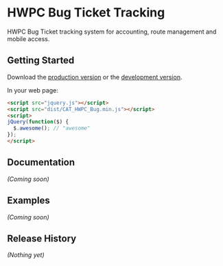 # HWPC Bug Ticket Tracking

HWPC Bug Ticket tracking system for accounting, route management and mobile access.

## Getting Started
Download the [production version][min] or the [development version][max].

[min]: https://raw.github.com/christrees/CAT_HWPC_Bug/master/dist/CAT_HWPC_Bug.min.js
[max]: https://raw.github.com/christrees/CAT_HWPC_Bug/master/dist/CAT_HWPC_Bug.js

In your web page:

```html
<script src="jquery.js"></script>
<script src="dist/CAT_HWPC_Bug.min.js"></script>
<script>
jQuery(function($) {
  $.awesome(); // "awesome"
});
</script>
```

## Documentation
_(Coming soon)_

## Examples
_(Coming soon)_

## Release History
_(Nothing yet)_
